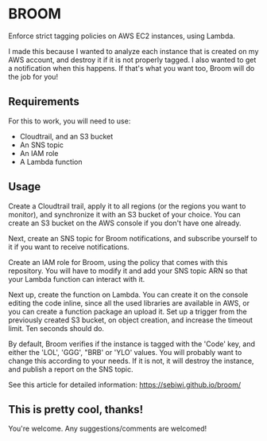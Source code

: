 # BROOM

Enforce strict tagging policies on AWS EC2 instances, using Lambda.

I made this because I wanted to analyze each instance that is created on my
AWS account, and destroy it if it is not properly tagged. I also wanted to get
a notification when this happens. If that's what you want too, Broom will do the
job for you!

## Requirements

For this to work, you will need to use:

- Cloudtrail, and an S3 bucket
- An SNS topic
- An IAM role
- A Lambda function

## Usage

Create a Cloudtrail trail, apply it to all regions (or the regions you want to
monitor), and synchronize it with an S3 bucket of your choice. You can create an
S3 bucket on the AWS console if you don't have one already.

Next, create an SNS topic for Broom notifications, and subscribe yourself to it
if you want to receive notifications.

Create an IAM role for Broom, using the policy that comes with this repository.
You will have to modify it and add your SNS topic ARN so that your Lambda
function can interact with it.

Next up, create the function on Lambda. You can create it on the console editing
the code inline, since all the used libraries are available in AWS, or you can
create a function package an upload it. Set up a trigger from the previously
created S3 bucket, on object creation, and increase the timeout limit. Ten
seconds should do.

By default, Broom verifies if the instance is tagged with the 'Code' key, and
either the 'LOL', 'GGG', "BRB' or 'YLO' values. You will probably want to change
this according to your needs. If it is not, it will destroy the instance, and
publish a report on the SNS topic.

See this article for detailed information: https://sebiwi.github.io/broom/

## This is pretty cool, thanks!

You're welcome. Any suggestions/comments are welcomed!

